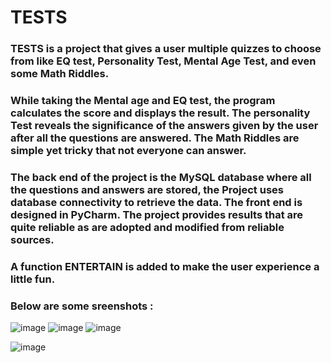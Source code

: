 # TESTS

### TESTS is a project that gives a user multiple quizzes to choose from like EQ test, Personality Test, Mental Age Test, and even some Math Riddles.
 
### While taking the Mental age and EQ test, the program calculates the score and displays the result. The personality Test reveals the significance of the answers given by the user after all the questions are answered. The Math Riddles are simple yet tricky that not everyone can answer.
 
### The back end of the project is the MySQL database where all the questions and answers are stored, the Project uses database connectivity to retrieve the data. The front end is designed in PyCharm. The project provides results that are quite reliable as are adopted and modified from reliable sources.

### A function ENTERTAIN is added to make the user experience a little fun.
### Below are some sreenshots :
![image](https://user-images.githubusercontent.com/72311204/128839574-1c76d880-0e53-4fe7-bc15-3dda67a43bda.png)
![image](https://user-images.githubusercontent.com/72311204/128839876-2e001d34-06b1-4528-801e-c6cef05910e1.png)
![image](https://user-images.githubusercontent.com/72311204/128840254-ef323bfd-05e1-433d-9f56-538a337aecef.png)

![image](https://user-images.githubusercontent.com/72311204/128840813-70ef9d50-841c-4669-8dea-58165111e47c.png)

